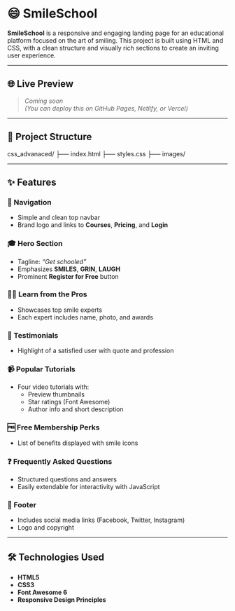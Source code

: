 # 😄 SmileSchool

**SmileSchool** is a responsive and engaging landing page for an educational platform focused on the art of smiling. This project is built using HTML and CSS, with a clean structure and visually rich sections to create an inviting user experience.

---

## 🌐 Live Preview

> _Coming soon_  
> *(You can deploy this on GitHub Pages, Netlify, or Vercel)*

---

## 📁 Project Structure

css_advanaced/
├── index.html
├── styles.css
├── images/

---

## ✨ Features

### 🧭 Navigation
- Simple and clean top navbar
- Brand logo and links to **Courses**, **Pricing**, and **Login**

### 🎓 Hero Section
- Tagline: _“Get schooled”_
- Emphasizes **SMILES**, **GRIN**, **LAUGH**
- Prominent **Register for Free** button

### 👨‍🏫 Learn from the Pros
- Showcases top smile experts
- Each expert includes name, photo, and awards

### 💬 Testimonials
- Highlight of a satisfied user with quote and profession

### 📹 Popular Tutorials
- Four video tutorials with:
  - Preview thumbnails
  - Star ratings (Font Awesome)
  - Author info and short description

### 🆓 Free Membership Perks
- List of benefits displayed with smile icons

### ❓ Frequently Asked Questions
- Structured questions and answers
- Easily extendable for interactivity with JavaScript

### 📢 Footer
- Includes social media links (Facebook, Twitter, Instagram)
- Logo and copyright

---

## 🛠️ Technologies Used

- **HTML5**
- **CSS3**
- **Font Awesome 6**
- **Responsive Design Principles**
